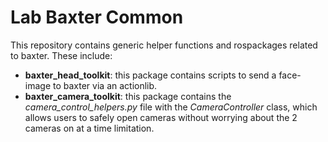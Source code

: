 # Lab Baxter Common

This repository contains generic helper functions and rospackages related to baxter.  These include:
- **baxter_head_toolkit**: this package contains scripts to send a face-image to baxter via an actionlib.
- **baxter_camera_toolkit**: this package contains the *camera_control_helpers.py* file with the *CameraController* class, which allows users to safely open cameras without worrying about the 2 cameras on at a time limitation.
